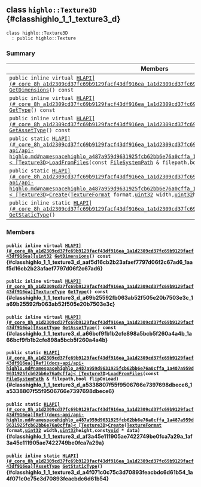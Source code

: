 ## class `highlo::Texture3D` {#classhighlo_1_1_texture3_d}

```
class highlo::Texture3D
  : public highlo::Texture
```

### Summary

 Members                        | Descriptions                                
--------------------------------|---------------------------------------------
`public inline virtual `[`HLAPI](#_core_8h_a1d2309cd37fc69b9129facf43df916ea_1a1d2309cd37fc69b9129facf43df916ea)[uint32`](#_base_types_8h_a1134b580f8da4de94ca6b1de4d37975e_1a1134b580f8da4de94ca6b1de4d37975e)` `[`GetDimensions`](#classhighlo_1_1_texture3_d_aaf5d16cb2b23afaef7797d06f2c67ad6_1aaf5d16cb2b23afaef7797d06f2c67ad6)`() const` | 
`public inline virtual `[`HLAPI](#_core_8h_a1d2309cd37fc69b9129facf43df916ea_1a1d2309cd37fc69b9129facf43df916ea)[TextureType`](docs-api/api-highlo.md#namespacehighlo_a25d0f1525f282cc7567bf2b4474a781e_1a25d0f1525f282cc7567bf2b4474a781e)` `[`GetType`](#classhighlo_1_1_texture3_d_a69b25592fb063ab52f505e20b7503e3c_1a69b25592fb063ab52f505e20b7503e3c)`() const` | 
`public inline virtual `[`HLAPI](#_core_8h_a1d2309cd37fc69b9129facf43df916ea_1a1d2309cd37fc69b9129facf43df916ea)[AssetType`](docs-api/api-highlo.md#namespacehighlo_a7f9ada5660b422804de197333ed74ad2_1a7f9ada5660b422804de197333ed74ad2)` `[`GetAssetType`](#classhighlo_1_1_texture3_d_a66bcf9fb1b2cfe898a5bcb5f260a4a4b_1a66bcf9fb1b2cfe898a5bcb5f260a4a4b)`() const` | 
`public static `[`HLAPI](#_core_8h_a1d2309cd37fc69b9129facf43df916ea_1a1d2309cd37fc69b9129facf43df916ea)[Ref](docs-api/api-highlo.md#namespacehighlo_a487a959d9631925fcb62bb6e76a0cffa_1a487a959d9631925fcb62bb6e76a0cffa)< [Texture3D`](#classhighlo_1_1_texture3_d)` > `[`LoadFromFiles`](#classhighlo_1_1_texture3_d_a5338807f55f9506766e7397698dbece6_1a5338807f55f9506766e7397698dbece6)`(const `[`FileSystemPath`](docs-api/api-highlo--FileSystemPath.md#classhighlo_1_1_file_system_path)` & filepath,bool flipOnLoad)` | 
`public static `[`HLAPI](#_core_8h_a1d2309cd37fc69b9129facf43df916ea_1a1d2309cd37fc69b9129facf43df916ea)[Ref](docs-api/api-highlo.md#namespacehighlo_a487a959d9631925fcb62bb6e76a0cffa_1a487a959d9631925fcb62bb6e76a0cffa)< [Texture3D`](#classhighlo_1_1_texture3_d)` > `[`Create`](#classhighlo_1_1_texture3_d_af3a45e111905ae7422749be0fca7a29a_1af3a45e111905ae7422749be0fca7a29a)`(`[`TextureFormat`](docs-api/api-highlo.md#namespacehighlo_a3fe45292e84f31a3ebae05ef65d5953e_1a3fe45292e84f31a3ebae05ef65d5953e)` format,`[`uint32`](#_base_types_8h_a1134b580f8da4de94ca6b1de4d37975e_1a1134b580f8da4de94ca6b1de4d37975e)` width,`[`uint32`](#_base_types_8h_a1134b580f8da4de94ca6b1de4d37975e_1a1134b580f8da4de94ca6b1de4d37975e)` height,const `[`void`](#imgui__impl__opengl3__loader_8h_ac668e7cffd9e2e9cfee428b9b2f34fa7_1ac668e7cffd9e2e9cfee428b9b2f34fa7)` * data)` | 
`public inline static `[`HLAPI](#_core_8h_a1d2309cd37fc69b9129facf43df916ea_1a1d2309cd37fc69b9129facf43df916ea)[AssetType`](docs-api/api-highlo.md#namespacehighlo_a7f9ada5660b422804de197333ed74ad2_1a7f9ada5660b422804de197333ed74ad2)` `[`GetStaticType`](#classhighlo_1_1_texture3_d_a4f071c0c75c3d70893feacbdc6d61b54_1a4f071c0c75c3d70893feacbdc6d61b54)`()` | 

### Members

#### `public inline virtual `[`HLAPI](#_core_8h_a1d2309cd37fc69b9129facf43df916ea_1a1d2309cd37fc69b9129facf43df916ea)[uint32`](#_base_types_8h_a1134b580f8da4de94ca6b1de4d37975e_1a1134b580f8da4de94ca6b1de4d37975e)` `[`GetDimensions`](#classhighlo_1_1_texture3_d_aaf5d16cb2b23afaef7797d06f2c67ad6_1aaf5d16cb2b23afaef7797d06f2c67ad6)`() const` {#classhighlo_1_1_texture3_d_aaf5d16cb2b23afaef7797d06f2c67ad6_1aaf5d16cb2b23afaef7797d06f2c67ad6}

#### `public inline virtual `[`HLAPI](#_core_8h_a1d2309cd37fc69b9129facf43df916ea_1a1d2309cd37fc69b9129facf43df916ea)[TextureType`](docs-api/api-highlo.md#namespacehighlo_a25d0f1525f282cc7567bf2b4474a781e_1a25d0f1525f282cc7567bf2b4474a781e)` `[`GetType`](#classhighlo_1_1_texture3_d_a69b25592fb063ab52f505e20b7503e3c_1a69b25592fb063ab52f505e20b7503e3c)`() const` {#classhighlo_1_1_texture3_d_a69b25592fb063ab52f505e20b7503e3c_1a69b25592fb063ab52f505e20b7503e3c}

#### `public inline virtual `[`HLAPI](#_core_8h_a1d2309cd37fc69b9129facf43df916ea_1a1d2309cd37fc69b9129facf43df916ea)[AssetType`](docs-api/api-highlo.md#namespacehighlo_a7f9ada5660b422804de197333ed74ad2_1a7f9ada5660b422804de197333ed74ad2)` `[`GetAssetType`](#classhighlo_1_1_texture3_d_a66bcf9fb1b2cfe898a5bcb5f260a4a4b_1a66bcf9fb1b2cfe898a5bcb5f260a4a4b)`() const` {#classhighlo_1_1_texture3_d_a66bcf9fb1b2cfe898a5bcb5f260a4a4b_1a66bcf9fb1b2cfe898a5bcb5f260a4a4b}

#### `public static `[`HLAPI](#_core_8h_a1d2309cd37fc69b9129facf43df916ea_1a1d2309cd37fc69b9129facf43df916ea)[Ref](docs-api/api-highlo.md#namespacehighlo_a487a959d9631925fcb62bb6e76a0cffa_1a487a959d9631925fcb62bb6e76a0cffa)< [Texture3D`](#classhighlo_1_1_texture3_d)` > `[`LoadFromFiles`](#classhighlo_1_1_texture3_d_a5338807f55f9506766e7397698dbece6_1a5338807f55f9506766e7397698dbece6)`(const `[`FileSystemPath`](docs-api/api-highlo--FileSystemPath.md#classhighlo_1_1_file_system_path)` & filepath,bool flipOnLoad)` {#classhighlo_1_1_texture3_d_a5338807f55f9506766e7397698dbece6_1a5338807f55f9506766e7397698dbece6}

#### `public static `[`HLAPI](#_core_8h_a1d2309cd37fc69b9129facf43df916ea_1a1d2309cd37fc69b9129facf43df916ea)[Ref](docs-api/api-highlo.md#namespacehighlo_a487a959d9631925fcb62bb6e76a0cffa_1a487a959d9631925fcb62bb6e76a0cffa)< [Texture3D`](#classhighlo_1_1_texture3_d)` > `[`Create`](#classhighlo_1_1_texture3_d_af3a45e111905ae7422749be0fca7a29a_1af3a45e111905ae7422749be0fca7a29a)`(`[`TextureFormat`](docs-api/api-highlo.md#namespacehighlo_a3fe45292e84f31a3ebae05ef65d5953e_1a3fe45292e84f31a3ebae05ef65d5953e)` format,`[`uint32`](#_base_types_8h_a1134b580f8da4de94ca6b1de4d37975e_1a1134b580f8da4de94ca6b1de4d37975e)` width,`[`uint32`](#_base_types_8h_a1134b580f8da4de94ca6b1de4d37975e_1a1134b580f8da4de94ca6b1de4d37975e)` height,const `[`void`](#imgui__impl__opengl3__loader_8h_ac668e7cffd9e2e9cfee428b9b2f34fa7_1ac668e7cffd9e2e9cfee428b9b2f34fa7)` * data)` {#classhighlo_1_1_texture3_d_af3a45e111905ae7422749be0fca7a29a_1af3a45e111905ae7422749be0fca7a29a}

#### `public inline static `[`HLAPI](#_core_8h_a1d2309cd37fc69b9129facf43df916ea_1a1d2309cd37fc69b9129facf43df916ea)[AssetType`](docs-api/api-highlo.md#namespacehighlo_a7f9ada5660b422804de197333ed74ad2_1a7f9ada5660b422804de197333ed74ad2)` `[`GetStaticType`](#classhighlo_1_1_texture3_d_a4f071c0c75c3d70893feacbdc6d61b54_1a4f071c0c75c3d70893feacbdc6d61b54)`()` {#classhighlo_1_1_texture3_d_a4f071c0c75c3d70893feacbdc6d61b54_1a4f071c0c75c3d70893feacbdc6d61b54}


